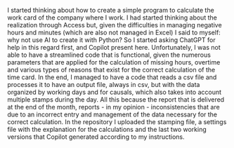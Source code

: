 I started thinking about how to create a simple program to calculate the work card of the company where I work. I had started thinking about the realization through Access but, given the difficulties in managing negative hours and minutes (which are also not managed in Excel) I said to myself: why not use AI to create it with Python?
So I started asking ChatGPT for help in this regard first, and Copilot present here.
Unfortunately, I was not able to have a streamlined code that is functional, given the numerous parameters that are applied for the calculation of missing hours, overtime and various types of reasons that exist for the correct calculation of the time card.
In the end, I managed to have a code that reads a csv file and processes it to have an output file, always in csv, but with the data organized by working days and for causals, which also takes into account multiple stamps during the day.
All this because the report that is delivered at the end of the month, reports - in my opinion - inconsistencies that are due to an incorrect entry and management of the data necessary for the correct calculation.
In the repository I uploaded the stamping file, a settings file with the explanation for the calculations and the last two working versions that Copilot generated according to my instructions.
